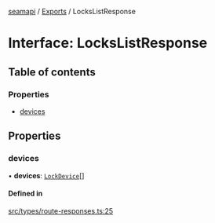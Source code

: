 [seamapi](../README.md) / [Exports](../modules.md) / LocksListResponse

# Interface: LocksListResponse

## Table of contents

### Properties

- [devices](LocksListResponse.md#devices)

## Properties

### devices

• **devices**: [`LockDevice`](../modules.md#lockdevice)[]

#### Defined in

[src/types/route-responses.ts:25](https://github.com/hello-seam/seamapi-javascript/blob/main/src/types/route-responses.ts#L25)
